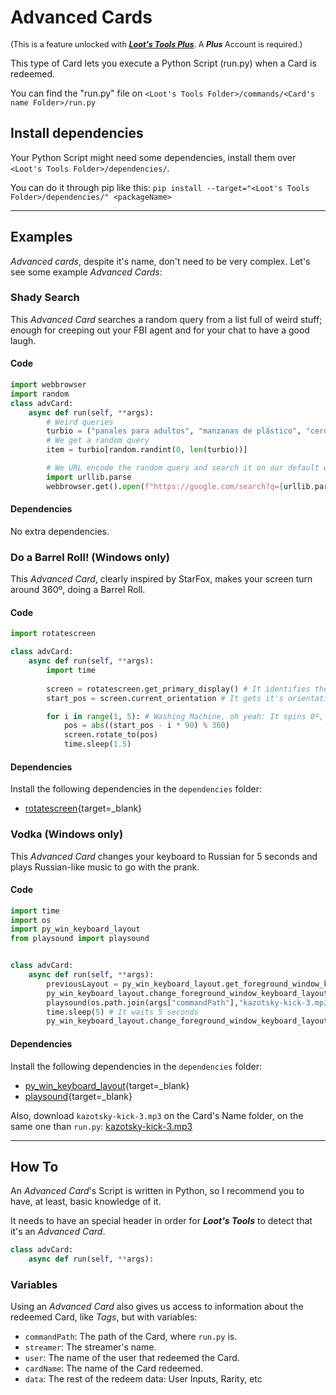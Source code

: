 # Advanced Cards

<sup style="font-size: 90%">(This is a feature unlocked with [***Loot's Tools Plus***](../../plus). A ***Plus*** Account is required.)</sup>

This type of Card lets you execute a Python Script (run.py) when a Card is redeemed.

You can find the "run.py" file on ```<Loot's Tools Folder>/commands/<Card's name Folder>/run.py```

## Install dependencies

Your Python Script might need some dependencies, install them over ```<Loot's Tools Folder>/dependencies/```.

You can do it through pip like this: ```pip install --target="<Loot's Tools Folder>/dependencies/" <packageName>```

---

## Examples

*Advanced cards*, despite it's name, don't need to be very complex. Let's see some example *Advanced Cards*:

### Shady Search

This *Advanced Card* searches a random query from a list full of weird stuff; enough for creeping out your FBI agent and for your chat to have a good laugh.

#### Code

```python
import webbrowser
import random
class advCard:
    async def run(self, **args):
        # Weird queries
        turbio = ("panales para adultos", "manzanas de plástico", "cerdos venenosos", "como hacer que me crezca el pelo", "vacunas caseras contra el covid", "casco para el brazo", "descargar ram sin virus", "descargar counter strike 1.6 sin virus", "naranjito", "dacaco046", "bolas", "los mocos producen cancer", "caracoles sin concha", "osos inmaduros" "bicho bola con sombrero", "americano en traje de baño", "boris johnson en traje de baño")
        # We get a random query
        item = turbio[random.randint(0, len(turbio))]

        # We URL encode the random query and search it on our default web browser
        import urllib.parse
        webbrowser.get().open(f"https://google.com/search?q={urllib.parse.quote_plus(item)}")
```

#### Dependencies

No extra dependencies.

### Do a Barrel Roll! (Windows only)

This *Advanced Card*, clearly inspired by StarFox, makes your screen turn around 360º, doing a Barrel Roll.

#### Code

```python
import rotatescreen

class advCard:
    async def run(self, **args):
        import time
        
        screen = rotatescreen.get_primary_display() # It identifies the main display
        start_pos = screen.current_orientation # It gets it's orientation

        for i in range(1, 5): # Washing Machine, oh yeah: It spins 0º, then 90º, then 180º, and finally 360º.
            pos = abs((start_pos - i * 90) % 360)
            screen.rotate_to(pos)
            time.sleep(1.5)
```

#### Dependencies

Install the following dependencies in the ```dependencies``` folder:

- [rotatescreen](dependencies/rotatescreen.zip){target=_blank}

### Vodka (Windows only)

This *Advanced Card* changes your keyboard to Russian for 5 seconds and plays Russian-like music to go with the prank.

#### Code

```python
import time
import os
import py_win_keyboard_layout
from playsound import playsound


class advCard:
    async def run(self, **args): 
        previousLayout = py_win_keyboard_layout.get_foreground_window_keyboard_layout() # It grabs the keyboard language to restore it later
        py_win_keyboard_layout.change_foreground_window_keyboard_layout(68748313) # It changes the keyboard layout to Russian
        playsound(os.path.join(args["commandPath"],"kazotsky-kick-3.mp3")) # The song is played
        time.sleep(5) # It waits 5 seconds
        py_win_keyboard_layout.change_foreground_window_keyboard_layout(previousLayout) # It restores the original keyboard language
```

#### Dependencies

Install the following dependencies in the ```dependencies``` folder:

- [py_win_keyboard_layout](dependencies/py_win_keyboard_layout.zip){target=_blank}
- [playsound](dependencies/playsound.zip){target=_blank}

Also, download ```kazotsky-kick-3.mp3``` on the Card's Name folder, on the same one than ```run.py```: [kazotsky-kick-3.mp3](dependencies/kazotsky-kick-3.mp3)

---

## How To


An *Advanced Card*'s Script is written in Python, so I recommend you to have, at least, basic knowledge of it.

It needs to have an special header in order for ***Loot's Tools*** to detect that it's an *Advanced Card*.

```python
class advCard:
    async def run(self, **args):
```

### Variables
Using an *Advanced Card* also gives us access to information about the redeemed Card, like *Tags*, but with variables:

- ```commandPath```: The path of the Card, where ```run.py``` is.
- ```streamer```: The streamer's name.
- ```user```: The name of the user that redeemed the Card.
- ```cardName```: The name of the Card redeemed.
- ```data```: The rest of the redeem data: User Inputs, Rarity, etc
